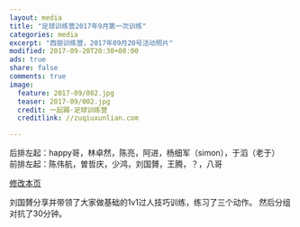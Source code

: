 ```yaml
---
layout: media
title: "足球训练营2017年9月第一次训练"
categories: media
excerpt: "西丽训练营，2017年09月20号活动照片"
modified: 2017-09-20T20:30+08:00
ads: true
share: false
comments: true
image:
  feature: 2017-09/002.jpg
  teaser: 2017-09/002.jpg
  credit: 一起踢·足球训练营
  creditlink: //zuqiuxunlian.com

---
```

后排左起：happy哥，林卓然，陈亮，阿进，杨细军（simon），于滔（老于）    
前排左起：陈伟航，曽哲庆，少鸿，刘国贇，王腾，？，八哥


<a href="https://github.com/zuqiuxunlian/zuqiuxunlian/edit/gh-pages/_posts/media/2017-09-20-training-20170920.md" class="btn-info">修改本页</a>

刘国贇分享并带领了大家做基础的1v1过人技巧训练，练习了三个动作。
然后分组对抗了30分钟。
